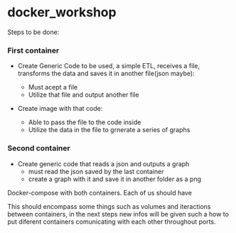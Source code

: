 # docker_workshop

Steps to be done:

### First container

- Create Generic Code to be used, a simple ETL, receives a file, transforms the data and saves it in another file(json maybe):

  - Must acept a file
  - Utilize that file and output another file

- Create image with that code:
  - Able to pass the file to the code inside
  - Utilize the data in the file to grnerate a series of graphs

### Second container

- Create generic code that reads a json and outputs a graph
  - must read the json saved by the last container
  - create a graph with it and save it in another folder as a png

Docker-compose with both containers.
Each of us should have

This should encompass some things such as volumes and iteractions between containers, in the next steps new infos will be given such a how to put diferent containers comunicating with each other throughout ports.
